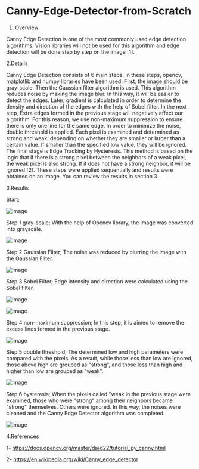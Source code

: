 # Canny-Edge-Detector-from-Scratch

1. Overview

Canny Edge Detection is one of the most commonly used edge detection algorithms. Vision
libraries will not be used for this algorithm and edge detection will be done step by step on the
image [1].

2.Details

Canny Edge Detection consists of 6 main steps. In these steps, opencv, matplotlib and numpy
libraries have been used. First, the image should be gray-scale. Then the Gaussian filter
algorithm is used. This algorithm reduces noise by making the image blur. In this way, it will
be easier to detect the edges. Later, gradient is calculated in order to determine the density and
direction of the edges with the help of Sobel filter. In the next step, Extra edges formed in the
previous stage will negatively affect our algorithm. For this reason, we use non-maximum
suppression to ensure there is only one line for the same edge. In order to minimize the noise,
double threshold is applied. Each pixel is examined and determined as strong and weak,
depending on whether they are smaller or larger than a certain value. If smaller than the
specified low value, they will be ignored. The final stage is Edge Tracking by Hysteresis. This
method is based on the logic that if there is a strong pixel between the neighbors of a weak
pixel, the weak pixel is also strong. If it does not have a strong neighbor, it will be ignored [2].
These steps were applied sequentially and results were obtained on an image. You can review
the results in section 3.

3.Results

Start;

![image](https://user-images.githubusercontent.com/45537416/116095874-78245000-a6b1-11eb-9b00-af001798f470.png)

Step 1 gray-scale;
With the help of Opencv library, the image was converted into grayscale.

![image](https://user-images.githubusercontent.com/45537416/116095990-8f633d80-a6b1-11eb-84db-0ab95e2df290.png)

Step 2 Gaussian Filter;
The noise was reduced by blurring the image with the Gaussian Filter.

![image](https://user-images.githubusercontent.com/45537416/116096063-a0ac4a00-a6b1-11eb-9ec6-87e7f7ad8239.png)

Step 3 Sobel Filter;
Edge intensity and direction were calculated using the Sobel filter.

![image](https://user-images.githubusercontent.com/45537416/116096123-af92fc80-a6b1-11eb-9b48-04ffd362a830.png)

![image](https://user-images.githubusercontent.com/45537416/116096190-bfaadc00-a6b1-11eb-8ec4-2320f99042b9.png)

Step 4 non-maximum suppression;
In this step, it is aimed to remove the excess lines formed in the previous stage.

![image](https://user-images.githubusercontent.com/45537416/116096246-cd606180-a6b1-11eb-854e-698a264bcdb4.png)

Step 5 double threshold;
The determined low and high parameters were compared with the pixels. As a result, while
those less than low are ignored, those above high are grouped as "strong", and those less than
high and higher than low are grouped as "weak".

![image](https://user-images.githubusercontent.com/45537416/116096312-dc471400-a6b1-11eb-9b8a-178439e01716.png)

Step 6 hysteresis;
When the pixels called "weak in the previous stage were examined, those who were "strong"
among their neighbors became "strong" themselves. Others were ignored. In this way, the
noises were cleaned and the Canny Edge Detector algorithm was completed.

![image](https://user-images.githubusercontent.com/45537416/116096363-e9640300-a6b1-11eb-9d52-e1e25c9387bb.png)

4.References

1- https://docs.opencv.org/master/da/d22/tutorial_py_canny.html

2- https://en.wikipedia.org/wiki/Canny_edge_detector
